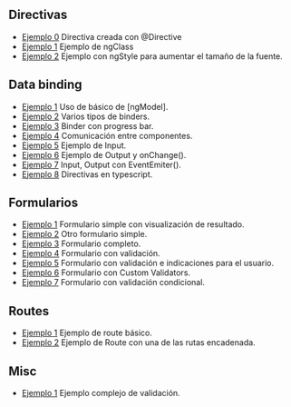 ## Directivas
- [Ejemplo 0](https://plnkr.co/edit/91jEaD) Directiva creada con @Directive
- [Ejemplo 1](https://plnkr.co/edit/3wR2NJ) Ejemplo de ngClass
- [Ejemplo 2](https://plnkr.co/edit/jqwA9A) Ejemplo con ngStyle para aumentar el tamaño de la fuente.

## Data binding
- [Ejemplo 1](https://plnkr.co/edit/tr2Fug) Uso de básico de [ngModel].
- [Ejemplo 2](https://plnkr.co/edit/enEbly) Varios tipos de binders.
- [Ejemplo 3](https://plnkr.co/edit/WugYX5) Binder con progress bar.
- [Ejemplo 4](https://plnkr.co/edit/UIkSri) Comunicación entre componentes.
- [Ejemplo 5](https://plnkr.co/edit/boLEnT) Ejemplo de Input.
- [Ejemplo 6](https://plnkr.co/edit/NsAaaU) Ejemplo de Output y onChange().
- [Ejemplo 7](https://plnkr.co/edit/nhCPQn) Input, Output con EventEmiter().
- [Ejemplo 8](https://plnkr.co/edit/WlvMGD) Directivas en typescript.

## Formularios
- [Ejemplo 1](https://plnkr.co/edit/zG3YbgZBwSXF79ncxbL4) Formulario simple con visualización de resultado.
- [Ejemplo 2](https://plnkr.co/edit/OCzfuF) Otro formulario simple.
- [Ejemplo 3](https://plnkr.co/edit/QjWJkE) Formulario completo.
- [Ejemplo 4](https://plnkr.co/edit/98qvIA) Formulario con validación.
- [Ejemplo 5](https://plnkr.co/edit/M4s58rLOtfStvr0Xp178) Formulario con validación e indicaciones para el usuario.
- [Ejemplo 6](https://plnkr.co/edit/g4jicN) Formulario con Custom Validators.
- [Ejemplo 7](https://plnkr.co/edit/I74EEa) Formulario con validación condicional.

## Routes
- [Ejemplo 1](https://plnkr.co/edit/5bXClX) Ejemplo de route básico.
- [Ejemplo 2](https://plnkr.co/edit/A5S5Jh) Ejemplo de Route con una de las rutas encadenada.

## Misc
- [Ejemplo 1](https://plnkr.co/edit/HlOqWj) Ejemplo complejo de validación.
